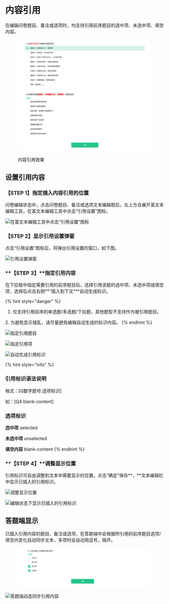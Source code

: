 # 内容引用

在编辑问卷题目、备注或选项时，均支持引用前序题目的选中项、未选中项、填空内容。

<figure><img src="../../.gitbook/assets/image (11) (1) (1).png" alt=""><figcaption><p>内容引用效果</p></figcaption></figure>

## 设置引用内容

### **【STEP 1】指定插入内容引用的位置**

问卷编辑状态中，点击问卷题目、备注或选项文本编辑框后，左上方会展开富文本编辑工具，在富文本编辑工具中点击“引用设置”图标。

![在富文本编辑工具中点击“引用设置”图标](../../.gitbook/assets/Snipaste\_2023-10-08\_11-14-24.png)



### **【STEP 2】显示引用设置弹窗**

点击“引用设置”图标后，将弹出引用设置的窗口，如下图。

![引用设置弹窗](../../.gitbook/assets/Snipaste\_2023-10-08\_11-15-03.png)



### **【STEP 3】**指定引用内容

在下拉框中指定需要引用的前序题目后，选择引用该题的选中项、未选中项或填空项，选择后点击右侧**“插入到下文”**自动生成标识。

{% hint style="danger" %}
1. 仅支持引用前序的单选题/多选题/下拉题，其他题型不支持作为被引用题目。

&#x20;   2\. 为避免显示错乱，请尽量避免编辑自动生成的标识内容。
{% endhint %}

![指定引用题目](../../.gitbook/assets/Snipaste\_2023-10-08\_11-16-09.png)

![指定引用项](../../.gitbook/assets/Snipaste\_2023-10-08\_11-17-01.png)

![自动生成引用标识](../../.gitbook/assets/Snipaste\_2023-10-08\_11-17-35.png)

{% hint style="info" %}
### 引用标识语法说明

格式：\[Q数字题号:选项标识] &#x20;

如：\[Q4:blank-content]

### 选项标识

**选中项** selected

&#x20;**未选中项**   unselected

**填空内容**  blank-content
{% endhint %}



### **【STEP 4】**调整显示位置

引用标识可自由调整到文本中需要显示的位置，点击“确定”保存**，**文本编辑栏中显示已插入的引用标识。

![调整显示位置](../../.gitbook/assets/Snipaste\_2023-10-08\_11-18-15.png)

![编辑状态下显示已插入的引用标识](../../.gitbook/assets/Snipaste\_2023-10-08\_11-18-51.png)



## 答题端显示

已插入引用内容的题目、备注或选项，在答题端中会根据所引用的前序题目选项/填空内变化自动同步文本，多项时会自动用逗号，隔开。

<figure><img src="../../.gitbook/assets/Snipaste_2023-10-08_11-21-49.png" alt=""><figcaption></figcaption></figure>

![答题端动态同步引用内容](../../.gitbook/assets/Snipaste\_2023-10-08\_11-20-58.png)





